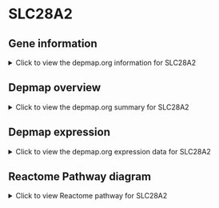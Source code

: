 <h1>SLC28A2</h1>

<h2>Gene information</h2>
<details>
  <summary>Click to view the depmap.org information for SLC28A2</summary>
  <iframe src="https://depmap.org/portal/gene/SLC28A2?tab=about" style="border:none;width:100%;height:800px"></iframe>
</details>

<h2>Depmap overview</h2>
<details>
  <summary>Click to view the depmap.org summary for SLC28A2</summary>
  <iframe src="https://depmap.org/portal/gene/SLC28A2?tab=overview" style="border:none;width:100%;height:800px"></iframe>
</details>

<h2>Depmap expression</h2>
<details>
  <summary>Click to view the depmap.org expression data for SLC28A2</summary>
  <iframe src="https://depmap.org/portal/gene/SLC28A2?tab=characterization" style="border:none;width:100%;height:800px"></iframe>
</details>



<h2>Reactome Pathway diagram</h2>
<details>
  <summary>Click to view Reactome pathway for SLC28A2</summary>
  <p>Transport of nucleosides and free purine and pyrimidine bases across the plasma membrane</p>
  <iframe src="https://reactome.org/PathwayBrowser/#/R-HSA-83936" style="border:none;width:100%;height:800px"></iframe>
</details>



